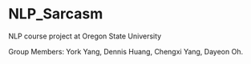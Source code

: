 # NLP_Sarcasm
NLP course project at Oregon State University 

Group Members:
York Yang,
Dennis Huang,
Chengxi Yang,
Dayeon Oh.
